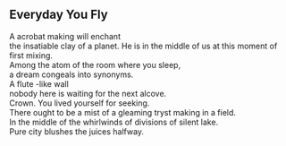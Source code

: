Everyday You Fly
----------------
A acrobat making will enchant  
the insatiable clay of a planet. He is in the middle of us at this moment of first mixing.  
Among the atom of the room where you sleep,  
a dream congeals into synonyms.  
A flute -like wall  
nobody here is waiting for the next alcove.  
Crown. You lived yourself for seeking.  
There ought to be a mist of a gleaming tryst making in a field.  
In the middle of the whirlwinds of divisions of silent lake.  
Pure city blushes the juices halfway.  
